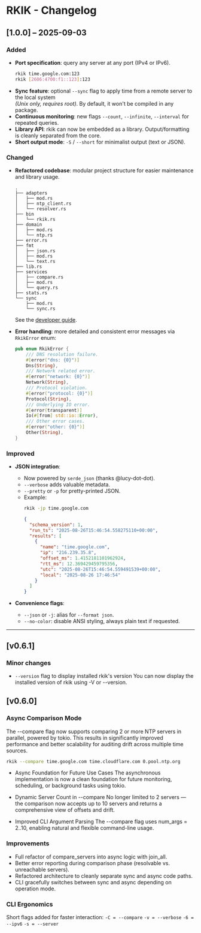 # RKIK - Changelog 

## [1.0.0] – 2025-09-03

### Added
- **Port specification**: query any server at any port (IPv4 or IPv6).
  ```bash
  rkik time.google.com:123
  rkik [2606:4700:f1::123]:123
  ```
- **Sync feature**: optional `--sync` flag to apply time from a remote server to the local system  
  *(Unix only, requires root)*. By default, it won't be compiled in any package.
- **Continuous monitoring**: new flags `--count`, `--infinite`, `--interval` for repeated queries.
- **Library API**: rkik can now be embedded as a library. Output/formatting is cleanly separated from the core.
- **Short output mode**: `-S` / `--short` for minimalist output (text or JSON).

### Changed
- **Refactored codebase**: modular project structure for easier maintenance and library usage.
  ```text
  .
  ├── adapters
  │   ├── mod.rs
  │   ├── ntp_client.rs
  │   └── resolver.rs
  ├── bin
  │   └── rkik.rs
  ├── domain
  │   ├── mod.rs
  │   └── ntp.rs
  ├── error.rs
  ├── fmt
  │   ├── json.rs
  │   ├── mod.rs
  │   └── text.rs
  ├── lib.rs
  ├── services
  │   ├── compare.rs
  │   ├── mod.rs
  │   └── query.rs
  ├── stats.rs
  └── sync
      ├── mod.rs
      └── sync.rs
  ```
  See the [developer guide](https://github.com/aguacero7/rkik/blob/master/docs/developer_guide.md).

- **Error handling**: more detailed and consistent error messages via `RkikError` enum:
  ```rust
  pub enum RkikError {
      /// DNS resolution failure.
      #[error("dns: {0}")]
      Dns(String),
      /// Network related error.
      #[error("network: {0}")]
      Network(String),
      /// Protocol violation.
      #[error("protocol: {0}")]
      Protocol(String),
      /// Underlying IO error.
      #[error(transparent)]
      Io(#[from] std::io::Error),
      /// Other error cases.
      #[error("other: {0}")]
      Other(String),
  }
  ```

### Improved
- **JSON integration**:
  - Now powered by `serde_json` (thanks @lucy-dot-dot).
  - `--verbose` adds valuable metadata.
  - `--pretty` or `-p` for pretty-printed JSON.
  - Example:
    ```bash
    rkik -jp time.google.com
    ```
    ```json
    {
      "schema_version": 1,
      "run_ts": "2025-08-26T15:46:54.558275110+00:00",
      "results": [
        {
          "name": "time.google.com",
          "ip": "216.239.35.8",
          "offset_ms": 1.4152181101962924,
          "rtt_ms": 12.369429459795356,
          "utc": "2025-08-26T15:46:54.559491539+00:00",
          "local": "2025-08-26 17:46:54"
        }
      ]
    }
    ```

- **Convenience flags**:
  - `--json` or `-j`: alias for `--format json`.
  - `--no-color`: disable ANSI styling, always plain text if requested.

---


## [v0.6.1]
### Minor changes
- `--version` flag to display installed rkik's version
You can now display the installed version of rkik using -V or --version.

## [v0.6.0]
### Async Comparison Mode

The --compare flag now supports comparing 2 or more NTP servers in parallel, powered by tokio. This results in significantly improved performance and better scalability for auditing drift across multiple time sources.

```bash
rkik --compare time.google.com time.cloudflare.com 0.pool.ntp.org
```
- Async Foundation for Future Use Cases
The asynchronous implementation is now a clean foundation for future monitoring, scheduling, or background tasks using tokio.

- Dynamic Server Count in --compare
No longer limited to 2 servers — the comparison now accepts up to 10 servers and returns a comprehensive view of offsets and drift.

- Improved CLI Argument Parsing
The --compare flag uses num_args = 2..10, enabling natural and flexible command-line usage.

### Improvements
- Full refactor of compare_servers into async logic with join_all.
- Better error reporting during comparison phase (resolvable vs. unreachable servers).
- Refactored architecture to cleanly separate sync and async code paths.
- CLI gracefully switches between sync and async depending on operation mode.


### CLI Ergonomics
Short flags added for faster interaction:
`-C = --compare`
`-v = --verbose`
`-6 = --ipv6`
`-s = --server`
